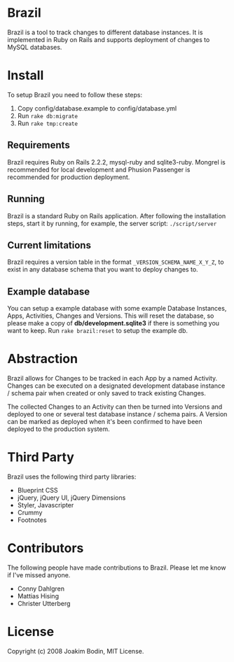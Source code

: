 # Brazil
Brazil is a tool to track changes to different database instances. It is implemented in Ruby on Rails and supports deployment of changes to MySQL databases.

# Install
To setup Brazil you need to follow these steps:

1. Copy config/database.example to config/database.yml
2. Run `rake db:migrate`
3. Run `rake tmp:create`

## Requirements
Brazil requires Ruby on Rails 2.2.2, mysql-ruby and sqlite3-ruby. Mongrel is recommended for local development and Phusion Passenger is recommended for production deployment.

## Running
Brazil is a standard Ruby on Rails application. After following the installation steps, start it by running, for example, the server script: `./script/server`

## Current limitations
Brazil requires a version table in the format `_VERSION_SCHEMA_NAME_X_Y_Z`, to exist in any database schema that you want to deploy changes to.  

## Example database
You can setup a example database with some example Database Instances, Apps, Activities, Changes and Versions. This will reset the database, so please make a copy of **db/development.sqlite3** if there is something you want to keep. Run `rake brazil:reset` to setup the example db.

# Abstraction
Brazil allows for Changes to be tracked in each App by a named Activity. Changes can be executed on a designated development database instance / schema pair when created or only saved to track existing Changes.

The collected Changes to an Activity can then be turned into Versions and deployed to one or several test database instance / schema pairs. A Version can be marked as deployed when it's been confirmed to have been deployed to the production system.

# Third Party
Brazil uses the following third party libraries:

* Blueprint CSS
* jQuery, jQuery UI, jQuery Dimensions
* Styler, Javascripter
* Crummy
* Footnotes

# Contributors
The following people have made contributions to Brazil. Please let me know if I've missed anyone.

* Conny Dahlgren
* Mattias Hising
* Christer Utterberg

# License
Copyright (c) 2008 Joakim Bodin, MIT License.

